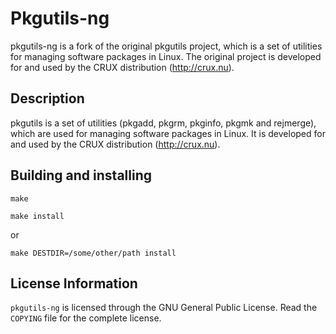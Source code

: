 # Pkgutils-ng
pkgutils-ng is a fork of the original pkgutils project, which is a set of utilities for managing software packages in Linux. The original project is developed for and used by the CRUX distribution (http://crux.nu).

## Description
pkgutils is a set of utilities (pkgadd, pkgrm, pkginfo, pkgmk and rejmerge), which are used for managing software packages in Linux. It is developed for and used by the CRUX distribution (http://crux.nu).

## Building and installing
```
make
```
```
make install
```
or
```
make DESTDIR=/some/other/path install
```

## License Information
`pkgutils-ng` is licensed through the GNU General Public License.
Read the `COPYING` file for the complete license.
